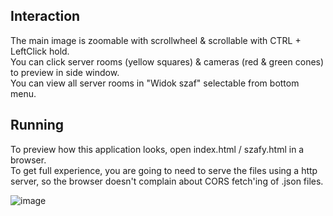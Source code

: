 ## Interaction
The main image is zoomable with scrollwheel & scrollable with CTRL + LeftClick hold.  
You can click server rooms (yellow squares) & cameras (red & green cones) to preview in side window.  
You can view all server rooms in "Widok szaf" selectable from bottom menu.

## Running
To preview how this application looks, open index.html / szafy.html in a browser.  
To get full experience, you are going to need to serve the files using a http server, so the browser doesn't complain about CORS fetch'ing of .json files.

![image](https://github.com/user-attachments/assets/d520a11c-9efa-461b-b57e-fd9197a9749a)
